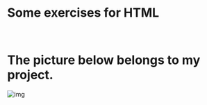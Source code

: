 # Some exercises for HTML

<br>

# The picture below belongs to my project.

![img](Project-Image.gif)
